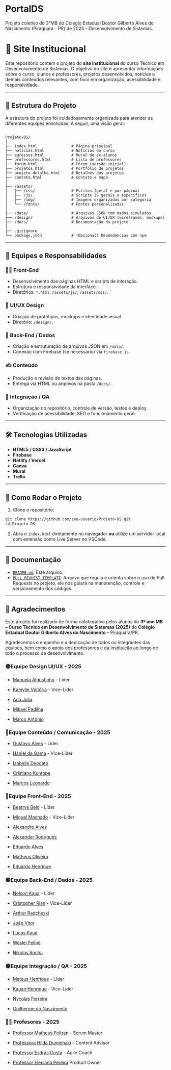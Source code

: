 # **PortalDS**
Projeto coletivo do 3°MB do Colégio Estadual Doutor Gilberto Alves do Nascimento (Piraquara - PR) de 2025 - Desenvolvimento de Sistemas.

# 🏫 Site Institucional

Este repositório contém o projeto do **site institucional** do curso Técnico em Desenvolvimento de Sistemas. O objetivo do site é apresentar informações sobre o curso, alunos e professores, projetos desenvolvidos, notícias e demais conteúdos relevantes, com foco em organização, acessibilidade e responsividade.

---

## 📂 Estrutura do Projeto

A estrutura do projeto foi cuidadosamente organizada para atender às diferentes equipes envolvidas. A seguir, uma visão geral:

```

Projeto-DS/
│
├── index.html               # Página principal
├── noticias.html            # Notícias do curso
├── egressos.html            # Mural de ex-alunos
├── professores.html         # Lista de professores
├── forum.html               # Fórum (versão inicial)
├── projetos.html            # Portfólio de projetos
├── projeto-detalhe.html     # Detalhes dos projetos
├── contato.html             # Contato e mapa
│
├── /assets/
│   ├── /css/                # Estilos (geral e por página)
│   ├── /js/                 # Scripts JS gerais e específicos
│   ├── /img/                # Imagens organizadas por categoria
│   └── /fonts/              # Fontes personalizadas
│
├── /data/                   # Arquivos JSON com dados simulados
├── /design/                 # Arquivos de UI/UX (wireframes, mockups)
├── /docs/                   # Documentação do projeto
│
├── .gitignore
└── package.json             # (Opcional) Dependências com npm

````

---

## 🧠 Equipes e Responsabilidades

### 👨‍💻 Front-End
- Desenvolvimento das páginas HTML e scripts de interação.
- Estrutura e responsividade da interface.
- Diretórios: `*.html`, `/assets/js/`, `/assets/css/`.

### 🎨 UI/UX Design
- Criação de protótipos, mockups e identidade visual.
- Diretório: `/design/`.

### 🔧 Back-End / Dados
- Criação e estruturação de arquivos JSON em `/data/`.
- Conexão com Firebase (se necessário) via `firebase.js`.

### ✍️ Conteúdo
- Produção e revisão de textos das páginas.
- Entrega via HTML ou arquivos na pasta `/docs/`.

### 🧪 Integração / QA
- Organização do repositório, controle de versão, testes e deploy.
- Verificação de acessibilidade, SEO e funcionamento geral.

---

## 🛠 Tecnologias Utilizadas

- **HTML5 / CSS3 / JavaScript**
- **Firebase**
- **Netlify / Vercel**
- **Canva**
- **Mural**
- **Trello**

---

## 🚀 Como Rodar o Projeto

1. Clone o repositório:

```bash
git clone https://github.com/seu-usuario/Projeto-DS.git
cd Projeto-DS
````

2. Abra o `index.html` diretamente no navegador **ou** utilize um servidor local com extensão como Live Server no VSCode.

---

## 📄 Documentação

* [`README.md`](README.md): Este arquivo.
* [`PULL_REQUEST_TEMPLATE`](PULL_REQUEST_TEMPLATE.md): Arquivo que regula e orienta sobre o uso de Pull Requests no projeto, ele nos guiará na manutenção, controle e versionamento dos códigos.

---
## 🙌 Agradecimentos

Este projeto foi realizado de forma colaborativa pelos alunos do **3º ano MB – Curso Técnico em Desenvolvimento de Sistemas (2025)** do **Colégio Estadual Doutor Gilberto Alves do Nascimento** – Piraquara/PR.

Agradecemos o empenho e a dedicação de todos os integrantes das equipes, bem como o apoio dos professores e da instituição ao longo de todo o processo de desenvolvimento.

### 🟡Equipe Design UI/UX - 2025

- <a href="https://www.instagram.com/kauan.rez/">Manuela Algustinho</a> - Líder

- <a href="https://www.instagram.com/kauan.rez/">Kamylle Victória</a> - Vice-Líder

- <a href="https://www.instagram.com/kauan.rez/">Ana Julia</a>

- <a href="https://www.instagram.com/kauan.rez/">Mikael Padilha</a>

- <a href="https://www.instagram.com/kauan.rez/">Marco Antônio</a>

### 🔵Equipe Conteúdo / Comunicação - 2025

- <a href="https://www.instagram.com/kauan.rez/">Gustavo Alves</a> - Líder
 
- <a href="https://www.instagram.com/kauan.rez/">Haniel da Gama</a> - Vice-Líder

- <a href="https://www.instagram.com/kauan.rez/">Izabelle Deodato</a>

- <a href="https://www.instagram.com/kauan.rez/">Cristiano Kuntope</a>

- <a href="https://www.instagram.com/kauan.rez/">Marcos Leonardo</a>

### 🔴Equipe Front-End - 2025

- <a href="https://www.instagram.com/kauan.rez/">Beatrys Belo</a> - Líder

- <a href="https://www.instagram.com/kauan.rez/">Miguel Machado</a> - Vice-Líder

- <a href="https://www.instagram.com/kauan.rez/">Alexandre Alves</a>

- <a href="https://www.instagram.com/kauan.rez/">Alexander Rodrigues</a>

- <a href="https://www.instagram.com/kauan.rez/">Eduardo Alves</a>

- <a href="https://www.instagram.com/kauan.rez/">Matheus Oliveira</a>

- <a href="https://www.instagram.com/kauan.rez/">Eduardo Henrique</a>

### 🟢Equipe Back-End / Dados - 2025

- <a href="https://www.instagram.com/kauan.rez/">Nelson Kaua</a> - Líder

- <a href="https://www.instagram.com/kauan.rez/">Cristopher Rian</a> - Vice-Líder

- <a href="https://www.instagram.com/kauan.rez/">Arthur Radcheski</a>

- <a href="https://www.instagram.com/kauan.rez/">João Vitor</a>

- <a href="https://www.instagram.com/kauan.rez/">Lucas Kauã</a>

- <a href="https://www.instagram.com/kauan.rez/">Weslei Felipe</a>

- <a href="https://www.instagram.com/kauan.rez/">Nikolas Rocha</a>

### 🟣Equipe Integração / QA - 2025

- <a href="https://www.instagram.com/kauan.rez/">Mateus Henrique</a> - Líder

- <a href="https://www.instagram.com/kauan.rez/">Kauan Henrique</a> - Vice-Líder

- <a href="https://www.instagram.com/kauan.rez/">Nycolas Ferreira</a>

- <a href="https://www.instagram.com/kauan.rez/">Guilherme do Nascimento</a>

### 👨‍🏫 Profesores - 2025

- <a href="https://www.instagram.com/math_foltts/">Professor Matheus Foltran</a> - Scrum Master

- <a href="https://www.instagram.com/math_foltts/">Professora Hilda Duminhaki</a> - Content Advisor

- <a href="https://www.instagram.com/math_foltts/">Professor Esdras Costa</a> - Ágile Coach

- <a href="https://www.instagram.com/math_foltts/">Professor Eleciana Pereira</a> Product Owner
